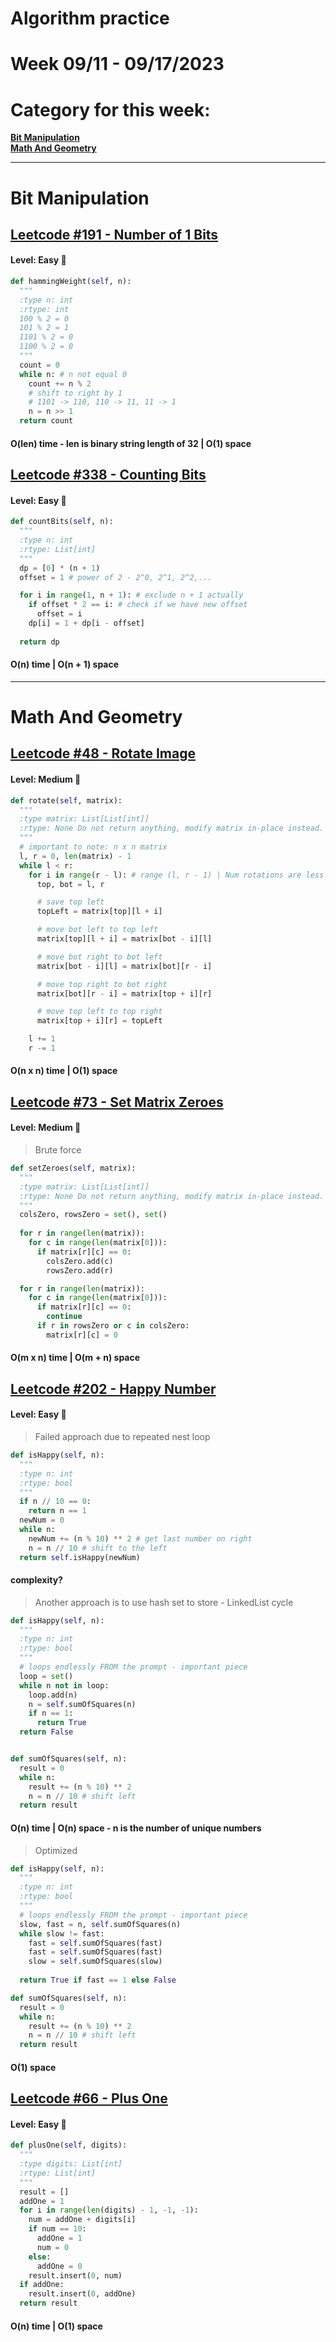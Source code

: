 # Algorithm practice

# Week 09/11 - 09/17/2023


# Category for this week:
**[Bit Manipulation](#bit-manipulation)**<br>
**[Math And Geometry](#math-and-geometry)**<br>

---

# Bit Manipulation

## [Leetcode #191 - Number of 1 Bits](https://leetcode.com/problems/number-of-1-bits/)

#### Level: Easy 📗

```python
def hammingWeight(self, n):
  """
  :type n: int
  :rtype: int
  100 % 2 = 0
  101 % 2 = 1
  1101 % 2 = 0
  1100 % 2 = 0
  """
  count = 0
  while n: # n not equal 0
    count += n % 2
    # shift to right by 1
    # 1101 -> 110, 110 -> 11, 11 -> 1
    n = n >> 1
  return count
```

#### O(len) time - len is binary string length of 32  | O(1) space

## [Leetcode #338 - Counting Bits](https://leetcode.com/problems/counting-bits/)

#### Level: Easy 📗

```python
def countBits(self, n):
  """
  :type n: int
  :rtype: List[int]
  """
  dp = [0] * (n + 1)
  offset = 1 # power of 2 - 2^0, 2^1, 2^2,...

  for i in range(1, n + 1): # exclude n + 1 actually
    if offset * 2 == i: # check if we have new offset
      offset = i
    dp[i] = 1 + dp[i - offset]
  
  return dp
```

#### O(n) time | O(n + 1) space

---

# Math And Geometry

## [Leetcode #48 - Rotate Image](https://leetcode.com/problems/rotate-image/)

#### Level: Medium 📘

```python
def rotate(self, matrix):
  """
  :type matrix: List[List[int]]
  :rtype: None Do not return anything, modify matrix in-place instead.
  """
  # important to note: n x n matrix
  l, r = 0, len(matrix) - 1
  while l < r:
    for i in range(r - l): # range (l, r - 1) | Num rotations are less than r
      top, bot = l, r

      # save top left
      topLeft = matrix[top][l + i]

      # move bot left to top left
      matrix[top][l + i] = matrix[bot - i][l]

      # move bot right to bot left
      matrix[bot - i][l] = matrix[bot][r - i]

      # move top right to bot right
      matrix[bot][r - i] = matrix[top + i][r]

      # move top left to top right
      matrix[top + i][r] = topLeft

    l += 1
    r -= 1
```

#### O(n x n) time | O(1) space

## [Leetcode #73 - Set Matrix Zeroes](https://leetcode.com/problems/set-matrix-zeroes/)

#### Level: Medium 📘

> Brute force

```python
def setZeroes(self, matrix):
  """
  :type matrix: List[List[int]]
  :rtype: None Do not return anything, modify matrix in-place instead.
  """
  colsZero, rowsZero = set(), set()
  
  for r in range(len(matrix)):
    for c in range(len(matrix[0])):
      if matrix[r][c] == 0:
        colsZero.add(c)
        rowsZero.add(r)

  for r in range(len(matrix)):
    for c in range(len(matrix[0])):
      if matrix[r][c] == 0:
        continue
      if r in rowsZero or c in colsZero:
        matrix[r][c] = 0
```

#### O(m x n) time | O(m + n) space

## [Leetcode #202 - Happy Number](https://leetcode.com/problems/happy-number/)

#### Level: Easy 📗

> Failed approach due to repeated nest loop

```python
def isHappy(self, n):
  """
  :type n: int
  :rtype: bool
  """
  if n // 10 == 0:
    return n == 1
  newNum = 0
  while n:
    newNum += (n % 10) ** 2 # get last number on right
    n = n // 10 # shift to the left
  return self.isHappy(newNum)
```

#### complexity?

> Another approach is to use hash set to store - LinkedList cycle

```python
def isHappy(self, n):
  """
  :type n: int
  :rtype: bool
  """
  # loops endlessly FROM the prompt - important piece
  loop = set()
  while n not in loop:
    loop.add(n)
    n = self.sumOfSquares(n)
    if n == 1:
      return True
  return False


def sumOfSquares(self, n):
  result = 0
  while n:
    result += (n % 10) ** 2
    n = n // 10 # shift left
  return result
```

#### O(n) time | O(n) space - n is the number of unique numbers

> Optimized

```python
def isHappy(self, n):
  """
  :type n: int
  :rtype: bool
  """
  # loops endlessly FROM the prompt - important piece
  slow, fast = n, self.sumOfSquares(n)
  while slow != fast:
    fast = self.sumOfSquares(fast)
    fast = self.sumOfSquares(fast)
    slow = self.sumOfSquares(slow)
  
  return True if fast == 1 else False

def sumOfSquares(self, n):
  result = 0
  while n:
    result += (n % 10) ** 2
    n = n // 10 # shift left
  return result 
```

#### O(1) space

## [Leetcode #66 - Plus One](https://leetcode.com/problems/plus-one/)

#### Level: Easy 📗

```python
def plusOne(self, digits):
  """
  :type digits: List[int]
  :rtype: List[int]
  """
  result = []
  addOne = 1
  for i in range(len(digits) - 1, -1, -1):
    num = addOne + digits[i]
    if num == 10:
      addOne = 1
      num = 0
    else:
      addOne = 0
    result.insert(0, num)
  if addOne:
    result.insert(0, addOne)
  return result
```

#### O(n) time | O(1) space
